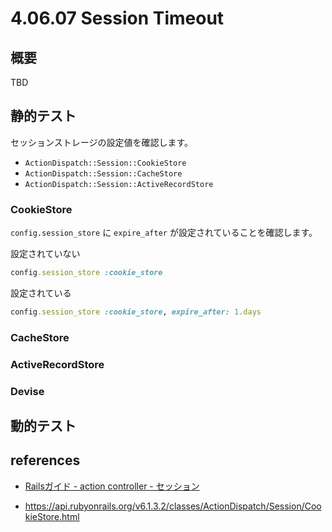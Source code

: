 # 4.06.07 Session Timeout

## 概要

TBD

## 静的テスト

セッションストレージの設定値を確認します。

- `ActionDispatch::Session::CookieStore`
- `ActionDispatch::Session::CacheStore`
- `ActionDispatch::Session::ActiveRecordStore`

### CookieStore

`config.session_store` に `expire_after` が設定されていることを確認します。

設定されていない

```ruby
config.session_store :cookie_store
```

設定されている

```ruby
config.session_store :cookie_store, expire_after: 1.days
```

### CacheStore

### ActiveRecordStore

### Devise

## 動的テスト


## references

- [Railsガイド - action controller - セッション](https://railsguides.jp/action_controller_overview.html#%E3%82%BB%E3%83%83%E3%82%B7%E3%83%A7%E3%83%B3)

- https://api.rubyonrails.org/v6.1.3.2/classes/ActionDispatch/Session/CookieStore.html